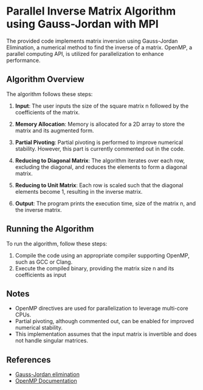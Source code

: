 # Parallel Inverse Matrix Algorithm using Gauss-Jordan with MPI

The provided code implements matrix inversion using Gauss-Jordan Elimination, a numerical method to find the inverse of a matrix. OpenMP, a parallel computing API, is utilized for parallelization to enhance performance.

## Algorithm Overview

The algorithm follows these steps:

1. **Input**: The user inputs the size of the square matrix n followed by the coefficients of the matrix.

2. **Memory Allocation**: Memory is allocated for a 2D array to store the matrix and its augmented form.

3. **Partial Pivoting**: Partial pivoting is performed to improve numerical stability. However, this part is currently commented out in the code.

4. **Reducing to Diagonal Matrix**: The algorithm iterates over each row, excluding the diagonal, and reduces the elements to form a diagonal matrix.

5. **Reducing to Unit Matrix**: Each row is scaled such that the diagonal elements become 1, resulting in the inverse matrix.

6. **Output**: The program prints the execution time, size of the matrix n, and the inverse matrix.

## Running the Algorithm
To run the algorithm, follow these steps:

1. Compile the code using an appropriate compiler supporting OpenMP, such as GCC or Clang.
2. Execute the compiled binary, providing the matrix size n and its coefficients as input

## Notes
- OpenMP directives are used for parallelization to leverage multi-core CPUs.
- Partial pivoting, although commented out, can be enabled for improved numerical stability.
- This implementation assumes that the input matrix is invertible and does not handle singular matrices.

## References
- [Gauss-Jordan elimination](https://en.wikipedia.org/wiki/Gauss%E2%80%93Jordan_elimination)
- [OpenMP Documentation](https://www.openmp.org/)